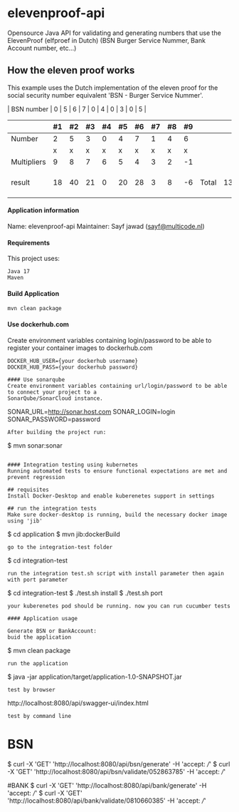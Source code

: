 # elevenproof-api

Opensource Java API for validating and generating numbers that use the ElevenProof (elfproef in
Dutch) (BSN Burger Service Nummer, Bank Account number, etc...)

## How the eleven proof works

This example uses the Dutch implementation of the eleven proof for the social security number
equivalent 'BSN - Burger Service Nummer'.

| BSN number | 0 | 5 | 6 | 7 | 0 | 4 | 0 | 3 | 0 | 5 |

|             | #1 | #2 | #3 | #4 | #5 | #6 | #7 | #8 | #9 |       |     |        |   |
|-------------|----|----|----|----|----|----|----|----|----|-------|-----|--------|---|
| Number      | 2  | 5  | 3  | 0  | 4  | 7  | 1  | 4  | 6  |       |     |        |   |
|             | x  | x  | x  | x  | x  | x  | x  | x  | x  |       |     |        |   |
| Multipliers | 9  | 8  | 7  | 6  | 5  | 4  | 3  | 2  | -1 |       |     |        |   |
| result      | 18 | 40 | 21 | 0  | 20 | 28 | 3  | 8  | -6 | Total | 132 | % 11 = | 0 |

#### Application information

Name: elevenproof-api
Maintainer: Sayf jawad ([sayf@multicode.nl](mailto:sayf@multicode.nl))

#### Requirements

This project uses:

```
Java 17
Maven
```

#### Build Application

```
mvn clean package
```

#### Use dockerhub.com

Create environment variables containing login/password to be able to register your container
images to dockerhub.com

``` 
DOCKER_HUB_USER={your dockerhub username}
DOCKER_HUB_PASS={your dockerhub password}

#### Use sonarqube
Create environment variables containing url/login/password to be able to connect your project to a
SonarQube/SonarCloud instance.
``` 

SONAR_URL=http://sonar.host.com
SONAR_LOGIN=login
SONAR_PASSWORD=password

```
After building the project run:
```

$ mvn sonar:sonar

```

#### Integration testing using kubernetes
Running automated tests to ensure functional expectations are met and prevent regression

## requisites
Install Docker-Desktop and enable kuberenetes support in settings

## run the integration tests
Make sure docker-desktop is running, build the necessary docker image using 'jib'
``` 

$ cd application
$ mvn jib:dockerBuild

```
go to the integration-test folder
```

$ cd integration-test

```
run the integration test.sh script with install parameter then again with port parameter
```

$ cd integration-test
$ ./test.sh install
$ ./test.sh port

```
your kuberenetes pod should be running. now you can run cucumber tests

#### Application usage

Generate BSN or BankAccount:
buid the application 
``` 

$ mvn clean package

```
run the application 
```

$ java -jar application/target/application-1.0-SNAPSHOT.jar

```
test by browser
```

http://localhost:8080/api/swagger-ui/index.html

```
test by command line
```

# BSN

$ curl -X 'GET' 'http://localhost:8080/api/bsn/generate' -H 'accept: */*'
$ curl -X 'GET' 'http://localhost:8080/api/bsn/validate/052863785' -H 'accept: */*'

#BANK
$ curl -X 'GET' 'http://localhost:8080/api/bank/generate' -H 'accept: */*'
$ curl -X 'GET' 'http://localhost:8080/api/bank/validate/0810660385' -H 'accept: */*'

```

